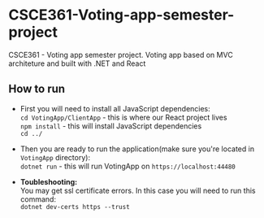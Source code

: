 # CSCE361-Voting-app-semester-project
 CSCE361 - Voting app semester project. Voting app based on MVC architeture and built with .NET and React

## How to run
- First you will need to install all JavaScript dependencies:<br/>
   `cd VotingApp/ClientApp` - this is where our React project lives<br/>
   `npm install` - this will install JavaScript dependencies<br/>
   `cd ../`

- Then you are ready to run the application(make sure you're located in `VotingApp` directory):<br/>
   `dotnet run` - this will run VotingApp on `https://localhost:44480`<br/>

- **Toubleshooting:**<br/>
   You may get ssl certificate errors. In this case you will need to run this command:<br/>
   `dotnet dev-certs https --trust`<br/>
